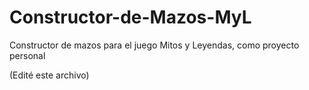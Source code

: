# Constructor-de-Mazos-MyL
Constructor de mazos para el juego Mitos y Leyendas, como proyecto personal

(Edité este archivo)
